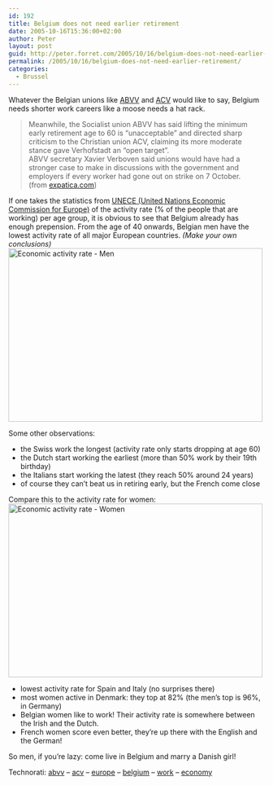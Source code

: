 ```yaml
---
id: 192
title: Belgium does not need earlier retirement
date: 2005-10-16T15:36:00+02:00
author: Peter
layout: post
guid: http://peter.forret.com/2005/10/16/belgium-does-not-need-earlier-retirement/
permalink: /2005/10/16/belgium-does-not-need-earlier-retirement/
categories:
  - Brussel
---
```

Whatever the Belgian unions like [ABVV](http://www.zoekmachine.optimalisatie.jwi.be/2005/10/abbv.html) and [ACV](http://www.zoekmachine.optimalisatie.jwi.be/2005/10/abbv.html) would like to say, Belgium needs shorter work careers like a moose needs a hat rack.

> Meanwhile, the Socialist union ABVV has said lifting the minimum early retirement age to 60 is &#8220;unacceptable&#8221; and directed sharp criticism to the Christian union ACV, claiming its more moderate stance gave Verhofstadt an &#8220;open target&#8221;.  
> ABVV secretary Xavier Verboven said unions would have had a stronger case to make in discussions with the government and employers if every worker had gone out on strike on 7 October.  
> (from [expatica.com](http://www.expatica.com/source/site_article.asp?subchannel_id=48&story_id=24399&name=Praise%2C+criticism+from+unions+and+employers+))

If one takes the statistics from [UNECE (United Nations Economic Commission for Europe)](http://www.unece.org/stats/trends2005/employment.htm) of the activity rate (% of the people that are working) per age group, it is obvious to see that Belgium already has enough prepension. From the age of 40 onwards, Belgian men have the lowest activity rate of all major European countries. _(Make your own conclusions)_  
[<img loading="lazy" width="500" height="341" alt="Economic activity rate - Men" src="http://static.flickr.com/31/54018063_e158cddfc5.jpg" />](http://www.flickr.com/photos/pforret/54018063/ "Photo Sharing")

Some other observations:

  * the Swiss work the longest (activity rate only starts dropping at age 60)
  * the Dutch start working the earliest (more than 50% work by their 19th birthday)
  * the Italians start working the latest (they reach 50% around 24 years)
  * of course they can&#8217;t beat us in retiring early, but the French come close

Compare this to the activity rate for women:  
[<img loading="lazy" width="500" height="341" alt="Economic activity rate - Women" src="http://static.flickr.com/29/54018064_752c795c9c.jpg" />](http://www.flickr.com/photos/pforret/54018064/ "Photo Sharing")

  * lowest activity rate for Spain and Italy (no surprises there)
  * most women active in Denmark: they top at 82% (the men&#8217;s top is 96%, in Germany)
  * Belgian women like to work! Their activity rate is somewhere between the Irish and the Dutch.
  * French women score even better, they&#8217;re up there with the English and the German!

So men, if you&#8217;re lazy: come live in Belgium and marry a Danish girl!

Technorati: <a rel="tag" href="http://technorati.com/tag/abvv">abvv</a> &#8211; <a rel="tag" href="http://technorati.com/tag/acv">acv</a> &#8211; <a rel="tag" href="http://technorati.com/tag/europe">europe</a> &#8211; <a rel="tag" href="http://technorati.com/tag/belgium">belgium</a> &#8211; <a rel="tag" href="http://technorati.com/tag/work">work</a> &#8211; <a rel="tag" href="http://technorati.com/tag/economy">economy</a>